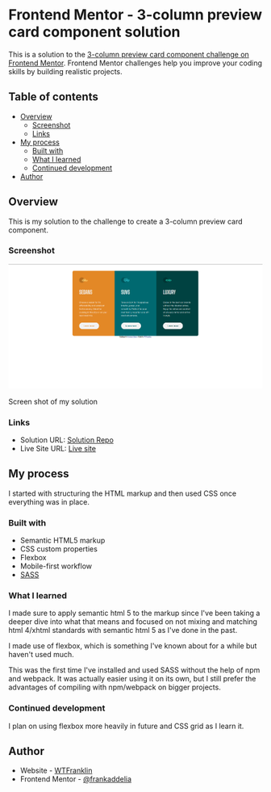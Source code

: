 # Frontend Mentor - 3-column preview card component solution

This is a solution to the [3-column preview card component challenge on Frontend Mentor](https://www.frontendmentor.io/challenges/3column-preview-card-component-pH92eAR2-). Frontend Mentor challenges help you improve your coding skills by building realistic projects. 

## Table of contents

- [Overview](#overview)
  - [Screenshot](#screenshot)
  - [Links](#links)
- [My process](#my-process)
  - [Built with](#built-with)
  - [What I learned](#what-i-learned)
  - [Continued development](#continued-development)
- [Author](#author)

## Overview
This is my solution to the challenge to create a 3-column preview card component.

### Screenshot

![](./design/screenshot.png)

Screen shot of my solution

### Links

- Solution URL: [Solution Repo](https://github.com/frankaddelia/three-column-layout-component)
- Live Site URL: [Live site](https://frontent-mentor.addelia.com.s3-website.us-east-1.amazonaws.com/index.html)

## My process

I started with structuring the HTML markup and then used CSS once everything was in place.

### Built with

- Semantic HTML5 markup
- CSS custom properties
- Flexbox
- Mobile-first workflow
- [SASS](https://sass-lang.com/)

### What I learned

I made sure to apply semantic html 5 to the markup since I've been taking a deeper dive into what that means and focused on not mixing 
and matching html 4/xhtml standards with semantic html 5 as I've done in the past.

I made use of flexbox, which is something I've known about for a while but haven't used much.

This was the first time I've installed and used SASS without the help of npm and webpack. It was actually easier using it on its own, but 
I still prefer the advantages of compiling with npm/webpack on bigger projects.

### Continued development

I plan on using flexbox more heavily in future and CSS grid as I learn it.

## Author

- Website - [WTFranklin](https://www.addelia.com)
- Frontend Mentor - [@frankaddelia](https://www.frontendmentor.io/profile/frankaddelia)
